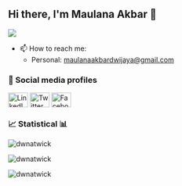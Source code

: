 ## Hi there, I'm Maulana Akbar 👋  
![](https://github-profile-summary-cards.vercel.app/api/cards/profile-details?username=maulanaakbardj&theme=vue)

- 📫 How to reach me: 
     - Personal: maulanaakbardwijaya@gmail.com

### 🔗 Social media profiles
<p align="left">
<a href="https://www.linkedin.com/in/maulanaakbardwijaya/"><img align="center" src="https://cdn.jsdelivr.net/npm/simple-icons@3.0.1/icons/linkedin.svg" alt="LinkedIn profile" height="30" width="40" /></a>
<a href="https://twitter.com/BangAkbar65"><img align="center" src="https://cdn.jsdelivr.net/npm/simple-icons@3.0.1/icons/twitter.svg" alt="Twitter profile" height="30" width="40" /></a>
<a href="https://www.facebook.com/maulanaakbardj/"><img align="center" src="https://cdn.jsdelivr.net/npm/simple-icons@3.0.1/icons/facebook.svg" alt="Facebook profile" height="30" width="40" /></a>
</p>

### 📈 Statistical 📊
<p><img align="center" src="https://github-readme-stats.vercel.app/api?username=maulanaakbardj&theme=algolia&show_icons=true&locale=en" alt="dwnatwick" /></p>

<p><img align="center" src="https://github-readme-streak-stats.herokuapp.com/?user=maulanaakbardj&theme=algolia&" alt="dwnatwick" /></p>

<p><img align="center" src="https://github-readme-stats.vercel.app/api/top-langs?username=maulanaakbardj&theme=algolia&show_icons=true&locale=en&layout=compact" alt="dwnatwick" /></p>

